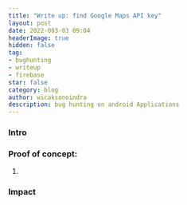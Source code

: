 ```yaml
---
title: "Write up: find Google Maps API key"
layout: post
date: 2022-003-03 09:04
headerImage: true
hidden: false
tag:
- bughunting
- writeup
- firebase
star: false
category: blog
author: wicaksonoindra
description: bug hunting on android Applications
---
```


### Intro

### Proof of concept:
1.

### Impact
